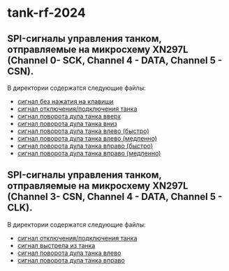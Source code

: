 # tank-rf-2024


## SPI-сигналы управления танком, отправляемые на микросхему XN297L (Channel 0- SCK, Channel 4 - DATA, Channel 5 - CSN).

В директории содержатся следующие файлы:
* [сигнал без нажатия на клавиши](./spi_signals_1/SPI_пульт2.csv)
* [сигнал отключения/подключения танка](./spi_signals_1/bind.csv)
* [сигнал поворота дула танка вверх](./spi_signals_1/up.csv)
* [сигнал поворота дула танка вниз](./spi_signals_1/down.csv)
* [сигнал поворота дула танка влево (быстро)](./spi_signals_1/left_full.csv)
* [сигнал поворота дула танка влево (медленно)](./spi_signals_1/left_half.csv)
* [сигнал поворота дула танка вправо (быстро)](./spi_signals_1/right_full.csv)
* [сигнал поворота дула танка вправо (медленно)](./spi_signals_1/right_half.csv)


## SPI-сигналы управления танком, отправляемые на микросхему XN297L (Channel 3- CSN, Channel 4 - DATA, Channel 5 - CLK).

В директории содержатся следующие файлы:
* [сигнал отключения/подключения танка](./spi_signals_2/bind.csv)
* [сигнал выстрела из танка](./spi_signals_2/fire_r.csv)
* [сигнал поворота дула танка влево](./spi_signals_2/left_r.csv)
* [сигнал поворота дула танка вправо](./spi_signals_2/right_r.csv)
